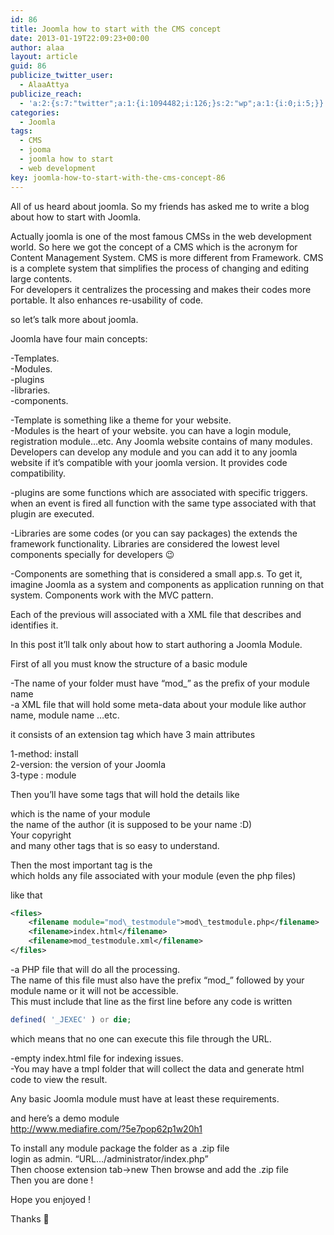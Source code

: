 ```yaml
---
id: 86
title: Joomla how to start with the CMS concept
date: 2013-01-19T22:09:23+00:00
author: alaa
layout: article
guid: 86
publicize_twitter_user:
  - AlaaAttya
publicize_reach:
  - 'a:2:{s:7:"twitter";a:1:{i:1094482;i:126;}s:2:"wp";a:1:{i:0;i:5;}}'
categories:
  - Joomla
tags:
  - CMS
  - jooma
  - joomla how to start
  - web development
key: joomla-how-to-start-with-the-cms-concept-86
---
```

All of us heard about joomla. So my friends has asked me to write a blog about how to start with Joomla.

Actually joomla is one of the most famous CMSs in the web development world. So here we got the concept of a CMS which is the acronym for Content Management System. CMS is more different from Framework. CMS is a complete system that simplifies the process of changing and editing large contents.  
For developers it centralizes the processing and makes their codes more portable. It also enhances re-usability of code.

so let&#8217;s talk more about joomla. 

Joomla have four main concepts:

-Templates.  
-Modules.  
-plugins  
-libraries.  
-components.

-Template is something like a theme for your website.  
-Modules is the heart of your website. you can have a login module, registration module&#8230;etc. Any Joomla website contains of many modules. Developers can develop any module and you can add it to any joomla website if it&#8217;s compatible with your joomla version. It provides code compatibility.

-plugins are some functions which are associated with specific triggers. when an event is fired all function with the same type associated with that plugin are executed.

-Libraries are some codes (or you can say packages) the extends the framework functionality. Libraries are considered the lowest level components specially for developers 😉

-Components are something that is considered a small app.s. To get it, imagine Joomla as a system and components as application running on that system. Components work with the MVC pattern. 

Each of the previous will associated with a XML file that describes and identifies it.

In this post it&#8217;ll talk only about how to start authoring a Joomla Module.

First of all you must know the structure of a basic module 

-The name of your folder must have &#8220;mod_&#8221; as the prefix of your module name  
-a XML file that will hold some meta-data about your module like author name, module name &#8230;etc.

it consists of an extension tag which have 3 main attributes

1-method: install  
2-version: the version of your Joomla  
3-type : module

Then you&#8217;ll have some tags that will hold the details like 

which is the name of your module  
the name of the author (it is supposed to be your name :D)  
Your copyright  
and many other tags that is so easy to understand.

Then the most important tag is the  
which holds any file associated with your module (even the php files)

like that 

```xml 
<files>  
	<filename module="mod\_testmodule">mod\_testmodule.php</filename>  
	<filename>index.html</filename>  
	<filename>mod_testmodule.xml</filename>  
</files>  
```

-a PHP file that will do all the processing.  
The name of this file must also have the prefix &#8220;mod_&#8221; followed by your module name or it will not be accessible.  
This must include that line as the first line before any code is written 

```php  
defined( '_JEXEC' ) or die; 
```

which means that no one can execute this file through the URL.

-empty index.html file for indexing issues.  
-You may have a tmpl folder that will collect the data and generate html code to view the result.

Any basic Joomla module must have at least these requirements.

and here&#8217;s a demo module  
http://www.mediafire.com/?5e7pop62p1w20h1

To install any module package the folder as a .zip file  
login as admin. &#8220;URL&#8230;/administrator/index.php&#8221;  
Then choose extension tab->new Then browse and add the .zip file  
Then you are done !

Hope you enjoyed ! 

Thanks 🙂